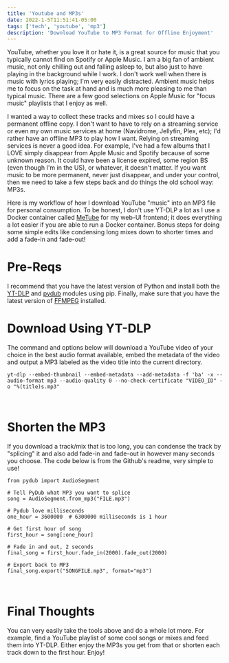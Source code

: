 ```yaml
---
title: 'Youtube and MP3s'
date: 2022-1-5T11:51:41-05:00
tags: ['tech', 'youtube', 'mp3']
description: 'Download YouTube to MP3 Format for Offline Enjoyment'
---
```


YouTube, whether you love it or hate it, is a great source for music that you typically cannot find on Spotify or Apple Music. I am a big fan of ambient music, not only chilling out and falling asleep to, but also just to have playing in the background while I work. I don't work well when there is music with lyrics playing; I'm very easily distracted. Ambient music helps me to focus on the task at hand and is much more pleasing to me than typical music. There are a few good selections on Apple Music for "focus music" playlists that I enjoy as well.

I wanted a way to collect these tracks and mixes so I could have a permanent offline copy. I don't want to have to rely on a streaming service or even my own music services at home (Navidrome, Jellyfin, Plex, etc); I'd rather have an offline MP3 to play how I want. Relying on streaming services is never a good idea. For example, I've had a few albums that I LOVE simply disappear from Apple Music and Spotify because of some unknown reason. It could have been a license expired, some region BS (even though I'm in the US), or whatever, it doesn't matter. If you want music to be more permanent, never just disappear, and under your control, then we need to take a few steps back and do things the old school way: MP3s.

Here is my workflow of how I download YouTube "music" into an MP3 file for personal consumption. To be honest, I don't use YT-DLP a lot as I use a Docker container called [MeTube](https://github.com/alexta69/metube) for my web-UI frontend; it does everything a lot easier if you are able to run a Docker container. Bonus steps for doing some simple edits like condensing long mixes down to shorter times and add a fade-in and fade-out!

# Pre-Reqs

I recommend that you have the latest version of Python and install both the [YT-DLP](https://github.com/yt-dlp/yt-dlp) and [pydub](https://github.com/jiaaro/pydub) modules using pip. Finally, make sure that you have the latest version of [FFMPEG](https://ffmpeg.org/) installed.

# Download Using YT-DLP

The command and options below will download a YouTube video of your choice in the best audio format available, embed the metadata of the video and output a MP3 labeled as the video title into the current directory.

```
yt-dlp --embed-thumbnail --embed-metadata --add-metadata -f 'ba' -x --audio-format mp3 --audio-quality 0 --no-check-certificate "VIDEO_ID" -o "%(title)s.mp3"
```

<br>

# Shorten the MP3

If you download a track/mix that is too long, you can condense the track by "splicing" it and also add fade-in and fade-out in however many seconds you choose. The code below is from the Github's readme, very simple to use!

```
from pydub import AudioSegment

# Tell PyDub what MP3 you want to splice
song = AudioSegment.from_mp3("FILE.mp3")

# Pydub love milliseconds
one_hour = 3600000  # 6300000 milliseconds is 1 hour

# Get first hour of song
first_hour = song[:one_hour]

# Fade in and out, 2 seconds
final_song = first_hour.fade_in(2000).fade_out(2000)

# Export back to MP3
final_song.export("SONGFILE.mp3", format="mp3")
```

<br>

# Final Thoughts

You can very easily take the tools above and do a whole lot more. For example, find a YouTube playlist of some cool songs or mixes and feed them into YT-DLP. Either enjoy the MP3s you get from that or shorten each track down to the first hour. Enjoy!
